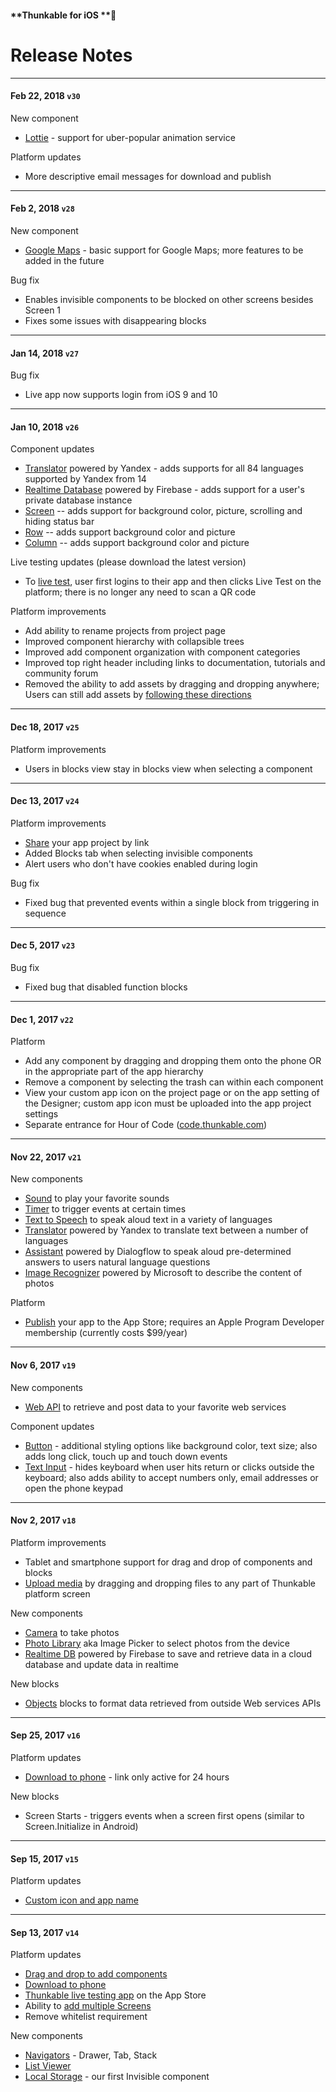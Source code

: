 #### **Thunkable for iOS **

# Release Notes

---

#### Feb 22, 2018 `v30`

New component

* [Lottie](/ios/components/location/google-maps.md) - support for uber-popular animation service

Platform updates

* More descriptive email messages for download and publish

---

#### Feb 2, 2018 `v28`

New component

* [Google Maps](/ios/components/location/google-maps.md) - basic support for Google Maps; more features to be added in the future

Bug fix

* Enables invisible components to be blocked on other screens besides Screen 1
* Fixes some issues with disappearing blocks

---

#### Jan 14, 2018 `v27`

Bug fix

* Live app now supports login from iOS 9 and 10

---

#### Jan 10, 2018 `v26`

Component updates

* [Translator](/ios/components/voice/translator.md) powered by Yandex - adds supports for all 84 languages supported by Yandex from 14
* [Realtime Database](/ios/components/data-storage/realtime-db.md) powered by Firebase - adds support for a user's private database instance
* [Screen](/ios/components/screen-layout/screen.md) -- adds support for background color, picture, scrolling and hiding status bar
* [Row](/ios/components/screen-layout/layout/row.md) -- adds support background color and picture
* [Column](/ios/components/screen-layout/layout/column.md) -- adds support background color and picture

Live testing updates \(please download the latest version\)

* To [live test](/ios/live-test.md), user first logins to their app and then clicks Live Test on the platform; there is no longer any need to scan a QR code

Platform improvements

* Add ability to rename projects from project page
* Improved component hierarchy with collapsible trees
* Improved add component organization with component categories
* Improved top right header including links to documentation, tutorials and community forum
* Removed the ability to add assets by dragging and dropping anywhere; Users can still add assets by [following these directions](/ios/components/app-settings/upload-media.md)

---

#### Dec 18, 2017 `v25`

Platform improvements

* Users in blocks view stay in blocks view when selecting a component

---

#### Dec 13, 2017 `v24`

Platform improvements

* [Share](/ios/6-share.md) your app project by link
* Added Blocks tab when selecting invisible components
* Alert users who don't have cookies enabled during login

Bug fix

* Fixed bug that prevented events within a single block from triggering in sequence

---

#### Dec 5, 2017 `v23`

Bug fix

* Fixed bug that disabled function blocks

---

#### Dec 1, 2017 `v22`

Platform

* Add any component by dragging and dropping them onto the phone OR in the appropriate part of the app hierarchy
* Remove a component by selecting the trash can within each component
* View your custom app icon on the project page or on the app setting of the Designer; custom app icon must be uploaded into the app project settings
* Separate entrance for Hour of Code \([code.thunkable.com](http://code.thunkable.com)\)

---

#### Nov 22, 2017 `v21`

New components

* [Sound](/ios/components/voice/sound.md) to play your favorite sounds
* [Timer](/ios/components/user-interface/sensors/timer.md) to trigger events at certain times
* [Text to Speech](/ios/components/voice/text-to-speech.md) to speak aloud text in a variety of languages
* [Translator](/ios/components/voice/translator.md) powered by Yandex to translate text between a number of languages
* [Assistant](/ios/components/voice/assistant.md) powered by Dialogflow to speak aloud pre-determined answers to users natural language questions
* [Image Recognizer](/ios/components/image/image-recognizer.md) powered by Microsoft to describe the content of photos

Platform

* [Publish](/ios/publish.md) your app to the App Store; requires an Apple Program Developer membership \(currently costs $99/year\)

---

#### Nov 6, 2017 `v19`

New components

* [Web API](/ios/components/storage/web-api.md) to retrieve and post data to your favorite web services

Component updates

* [Button](/android/components/user-interface/button.md)  - additional styling options like background color, text size; also adds long click, touch up and touch down events
* [Text Input](/ios/components/user-interface/text-input.md) - hides keyboard when user hits return or clicks outside the keyboard; also adds ability to accept numbers only, email addresses or open the phone keypad

---

#### Nov 2, 2017 `v18`

Platform improvements

* Tablet and smartphone support for drag and drop of components and blocks
* [Upload media](/ios/components/app-settings/upload-media.md) by dragging and dropping files to any part of Thunkable platform screen

New components

* [Camera](/ios/components/media/camera.md) to take photos
* [Photo Library](/ios/components/media/photo-library.md) aka Image Picker to select photos from the device
* [Realtime DB](/ios/components/storage/realtime-db.md) powered by Firebase to save and retrieve data in a cloud database and update data in realtime 

New blocks

* [Objects](/ios/blocks/objects.md) blocks to format data retrieved from outside Web services APIs

---

#### Sep 25, 2017 `v16`

Platform updates

* [Download to phone](https://docs.thunkable.com/ios/download.html#step-4-download) - link only active for 24 hours

New blocks

* Screen Starts - triggers events when a screen first opens \(similar to Screen.Initialize in Android\)

---

#### Sep 15, 2017 `v15`

Platform updates

* [Custom icon and app name](/ios/components/app-settings/custom-icon-+-app-name.md)

---

#### Sep 13, 2017 `v14`

Platform updates

* [Drag and drop to add components](https://docs.thunkable.com/ios/create.html#step-5：-add-app-components)
* [Download to phone](//ios/download.md#step-4-download)
* [Thunkable live testing app](http://appstore.com/thunkablelive) on the App Store
* Ability to [add multiple Screens](https://docs.thunkable.com/ios/components/user-interface/screen.html#add-multiple-screens-under-a-navigator)
* Remove whitelist requirement

New components

* [Navigators](/ios/components/navigators/README.md) - Drawer, Tab, Stack
* [List Viewer](/ios/components/user-interface/list-view.md)
* [Local Storage](/ios/components/storage/local-storage.md) - our first Invisible component




